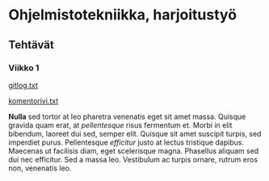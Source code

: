 # Ohjelmistotekniikka, harjoitustyö

## Tehtävät

### Viikko 1

[gitlog.txt](https://raw.githubusercontent.com/tapanih/ot-harjoitustyo/master/laskarit/viikko1/gitlog.txt)

[komentorivi.txt](https://raw.githubusercontent.com/tapanih/ot-harjoitustyo/master/laskarit/viikko1/komentorivi.txt)

**Nulla** sed tortor at leo pharetra venenatis eget sit amet massa. Quisque gravida quam erat, at *pellentesque* risus fermentum et. Morbi in elit bibendum, laoreet dui sed, semper elit. Quisque sit amet suscipit turpis, sed imperdiet purus. Pellentesque *efficitur* justo at lectus tristique dapibus. Maecenas ut facilisis diam, eget scelerisque magna. Phasellus aliquam sed dui nec efficitur. Sed a massa leo. Vestibulum ac turpis ornare, rutrum eros non, venenatis leo.
